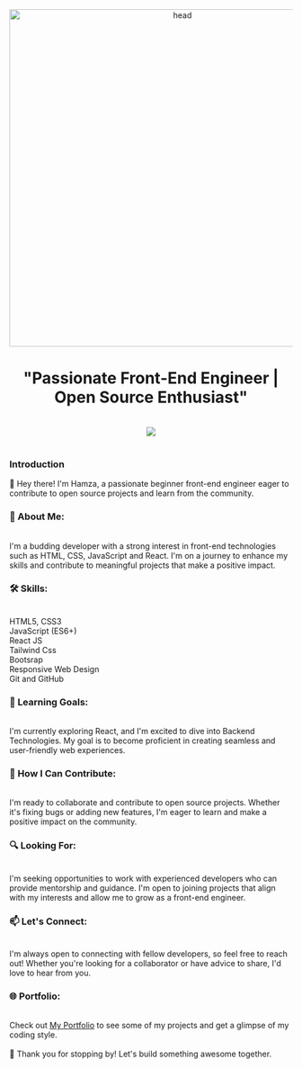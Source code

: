 <div align="center" >
<img  src="https://i.pinimg.com/originals/37/4a/9c/374a9ce6182b7a8aafd8c6ea6b698ff3.gif" alt="head"  width="600" height="cover" >
</div>
<h1 align="center">"Passionate Front-End Engineer | Open Source Enthusiast"</h1><br>
<div align="center">
  <img src="https://skillicons.dev/icons?i=html,css,js,react,tailwind,git,github,nodejs,express,vscode,vite" />
</div>
<br>

<h3>Introduction</h3>

👋 Hey there! I'm Hamza, a passionate beginner front-end engineer eager to contribute to open source projects and learn from the community.

<h3>🚀 About Me:</h3><br>
I'm a budding developer with a strong interest in front-end technologies such as HTML, CSS, JavaScript and React. I'm on a journey to enhance my skills and contribute to meaningful projects that make a positive impact.

<h3>🛠️ Skills:</h3> <br>
HTML5, CSS3 <br>
JavaScript (ES6+)<br>
React JS<br>
Tailwind Css<br>
Bootsrap<br>
Responsive Web Design<br>
Git and GitHub<br>

<h3>🌱 Learning Goals:</h3><br>
I'm currently exploring React, and I'm excited to dive into Backend Technologies. My goal is to become proficient in creating seamless and user-friendly web experiences.

<h3>🤝 How I Can Contribute:</h3><br>
I'm ready to collaborate and contribute to open source projects. Whether it's fixing bugs or adding new features, I'm eager to learn and make a positive impact on the community.

<h3>🔍 Looking For:</h3><br>
I'm seeking opportunities to work with experienced developers who can provide mentorship and guidance. I'm open to joining projects that align with my interests and allow me to grow as a front-end engineer.

<h3>📫 Let's Connect: </h3><br>
I'm always open to connecting with fellow developers, so feel free to reach out! Whether you're looking for a collaborator or have advice to share, I'd love to hear from you.

<h3>🌐 Portfolio:</h3><br>
Check out <a href="https://hamza-mansour-portfolio.vercel.app">My Portfolio</a> to see some of my projects and get a glimpse of my coding style.<br>
<br>
🙏 Thank you for stopping by! Let's build something awesome together.
